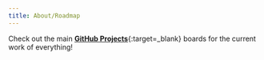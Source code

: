 ```yaml
---
title: About/Roadmap
---
```


Check out the main [**GitHub Projects**](https://github.com/orgs/BrokenSource/projects/2){:target=_blank} boards for the current work of everything!
